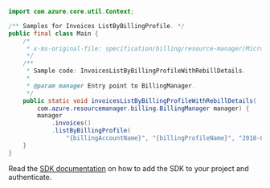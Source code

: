 ```java
import com.azure.core.util.Context;

/** Samples for Invoices ListByBillingProfile. */
public final class Main {
    /*
     * x-ms-original-file: specification/billing/resource-manager/Microsoft.Billing/stable/2020-05-01/examples/InvoicesListByBillingProfileWithRebillDetails.json
     */
    /**
     * Sample code: InvoicesListByBillingProfileWithRebillDetails.
     *
     * @param manager Entry point to BillingManager.
     */
    public static void invoicesListByBillingProfileWithRebillDetails(
        com.azure.resourcemanager.billing.BillingManager manager) {
        manager
            .invoices()
            .listByBillingProfile(
                "{billingAccountName}", "{billingProfileName}", "2018-01-01", "2018-06-30", Context.NONE);
    }
}
```

Read the [SDK documentation](https://github.com/Azure/azure-sdk-for-java/blob/azure-resourcemanager-billing_1.0.0-beta.2/sdk/billing/azure-resourcemanager-billing/README.md) on how to add the SDK to your project and authenticate.
